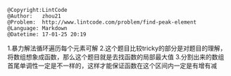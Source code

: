 ```
@Copyright:LintCode
@Author:   zhou21
@Problem:  http://www.lintcode.com/problem/find-peak-element
@Language: Markdown
@Datetime: 17-01-25 20:19
```

1.暴力解法循环遍历每个元素可解
2.这个题目比较tricky的部分是对题目的理解，将数组想象成函数，那么这个题目就是去找函数的局部最大值
3.分割出来的数组首尾单调性一定是不一样的，这样才能保证函数在这个区间内一定是有增有减
	